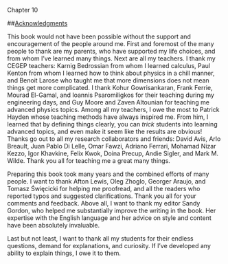 Chapter 10    

##[Acknowledgments](part0010_split_002.md)

This book would not have been possible without the support and encouragement of the people around me. First and foremost of the many people to thank are my parents, who have supported my life choices, and from whom I’ve learned many things. Next are all my teachers. I thank my CEGEP teachers: Karnig Bedrossian from whom I learned calculus, Paul Kenton from whom I learned how to think about physics in a chill manner, and Benoit Larose who taught me that more dimensions does not mean things get more complicated. I thank Kohur Gowrisankaran, Frank Ferrie, Mourad El-Gamal, and Ioannis Psaromiligkos for their teaching during my engineering days, and Guy Moore and Zaven Altounian for teaching me advanced physics topics. Among all my teachers, I owe the most to Patrick Hayden whose teaching methods have always inspired me. From him, I learned that by defining things clearly, you can _trick_ students into learning advanced topics, and even make it seem like the results are obvious! Thanks go out to all my research collaborators and friends: David Avis, Arlo Breault, Juan Pablo Di Lelle, Omar Fawzi, Adriano Ferrari, Mohamad Nizar Kezzo, Igor Khavkine, Felix Kwok, Doina Precup, Andie Sigler, and Mark M. Wilde. Thank you all for teaching me a great many things.

Preparing this book took many years and the combined efforts of many people. I want to thank Afton Lewis, Oleg Zhoglo, Georger Araujo, and Tomasz Święcicki for helping me proofread, and all the readers who reported typos and suggested clarifications. Thank you all for your comments and feedback. Above all, I want to thank my editor Sandy Gordon, who helped me substantially improve the writing in the book. Her expertise with the English language and her advice on style and content have been absolutely invaluable.

Last but not least, I want to thank all my students for their endless questions, demand for explanations, and curiosity. If I’ve developed any ability to explain things, I owe it to them.

